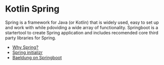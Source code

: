 # Kotlin Spring

Spring is a framework for Java (or Kotlin) that is widely used, easy to set up and work with while pdoviding a wide array of functionality.
Springboot is a startertool to create Spring application and includes recomended core third party libraries for Spring. 

- [Why Spring?](https://spring.io/why-spring)
- [Spring initializr](https://start.spring.io)
- [Baeldung on Springboot](https://www.baeldung.com/spring-boot)